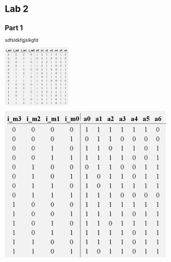 # Lab 2

## Part 1

sdfsldkfgjslkgfd

<img src="img/figure_1.png" width=200>

![](img/figure_1.png)
